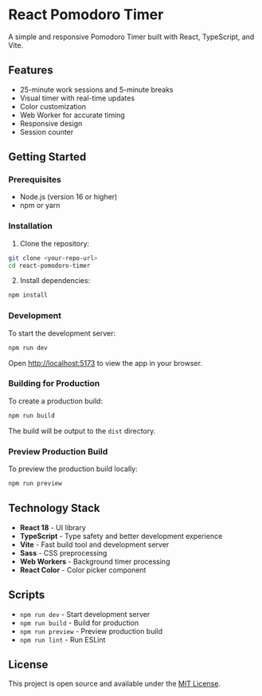 # React Pomodoro Timer

A simple and responsive Pomodoro Timer built with React, TypeScript, and Vite.

## Features

- 25-minute work sessions and 5-minute breaks
- Visual timer with real-time updates
- Color customization
- Web Worker for accurate timing
- Responsive design
- Session counter

## Getting Started

### Prerequisites

- Node.js (version 16 or higher)
- npm or yarn

### Installation

1. Clone the repository:

```bash
git clone <your-repo-url>
cd react-pomodoro-timer
```

2. Install dependencies:

```bash
npm install
```

### Development

To start the development server:

```bash
npm run dev
```

Open [http://localhost:5173](http://localhost:5173) to view the app in your browser.

### Building for Production

To create a production build:

```bash
npm run build
```

The build will be output to the `dist` directory.

### Preview Production Build

To preview the production build locally:

```bash
npm run preview
```

## Technology Stack

- **React 18** - UI library
- **TypeScript** - Type safety and better development experience
- **Vite** - Fast build tool and development server
- **Sass** - CSS preprocessing
- **Web Workers** - Background timer processing
- **React Color** - Color picker component

## Scripts

- `npm run dev` - Start development server
- `npm run build` - Build for production
- `npm run preview` - Preview production build
- `npm run lint` - Run ESLint

## License

This project is open source and available under the [MIT License](LICENSE).
